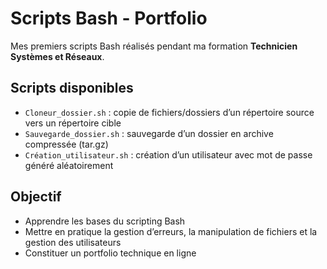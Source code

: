 # Scripts Bash - Portfolio

Mes premiers scripts Bash réalisés pendant ma formation **Technicien Systèmes et Réseaux**.

## Scripts disponibles

- `Cloneur_dossier.sh` : copie de fichiers/dossiers d’un répertoire source vers un répertoire cible
- `Sauvegarde_dossier.sh` : sauvegarde d’un dossier en archive compressée (tar.gz)
- `Création_utilisateur.sh` : création d’un utilisateur avec mot de passe généré aléatoirement

## Objectif
- Apprendre les bases du scripting Bash
- Mettre en pratique la gestion d’erreurs, la manipulation de fichiers et la gestion des utilisateurs
- Constituer un portfolio technique en ligne
